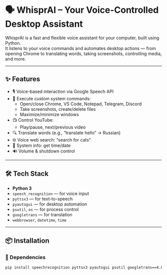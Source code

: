 # 🗣️ WhisprAI – Your Voice-Controlled Desktop Assistant

WhisprAI is a fast and flexible voice assistant for your computer, built using Python.  
It listens to your voice commands and automates desktop actions — from opening Chrome to translating words, taking screenshots, controlling media, and more.

---

## ✨ Features

- 🎙️ Voice-based interaction via Google Speech API
- 🧠 Execute custom system commands:
  - Open/close Chrome, VS Code, Notepad, Telegram, Discord
  - Take screenshots, create/delete files
  - Maximize/minimize windows
- 📺 Control YouTube:
  - Play/pause, next/previous video
- 🔍 Translate words (e.g., “translate hello” → Russian)
- 🌐 Voice web search: “search for cats”
- 📅 System info: get time/date
- 🔊 Volume & shutdown control

---

## 🛠️ Tech Stack

- **Python 3**
- `speech_recognition` — for voice input
- `pyttsx3` — for text-to-speech
- `pyautogui` — for desktop automation
- `psutil`, `os` — for process control
- `googletrans` — for translation
- `webbrowser`, `datetime`, `time`

---

## 📦 Installation

### 🔧 Dependencies

```bash
pip install speechrecognition pyttsx3 pyautogui psutil googletrans==4.0.0-rc1
